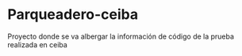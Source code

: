 # Parqueadero-ceiba
Proyecto donde se va albergar la información de código de la prueba realizada en ceiba
